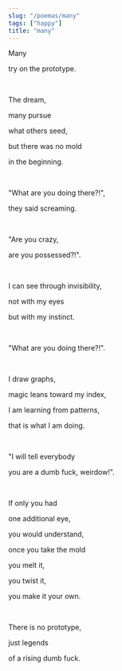 ```yaml
---
slug: "/poemas/many"
tags: ["happy"]
title: "many"
---
```

Many

try on the prototype.

&nbsp;

The dream,

many pursue

what others seed,

but there was no mold

in the beginning.

&nbsp;

"What are you doing there?!",

they said screaming.

&nbsp;

"Are you crazy,

are you possessed?!".

&nbsp;

I can see through invisibility,

not with my eyes

but with my instinct.

&nbsp;

"What are you doing there?!".

&nbsp;

I draw graphs,

magic leans toward my index,

I am learning from patterns,

that is what I am doing.

&nbsp;

"I will tell everybody

you are a dumb fuck, weirdow!".

&nbsp;

If only you had

one additional eye,

you would understand,

once you take the mold

you melt it,

you twist it,

you make it your own.

&nbsp;

There is no prototype,

just legends

of a rising dumb fuck.